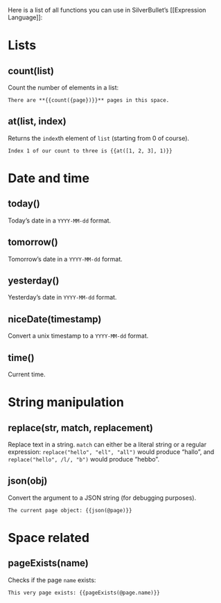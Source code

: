 Here is a list of all functions you can use in SilverBullet’s [[Expression Language]]:

# Lists
## count(list)
Count the number of elements in a list:

```template
There are **{{count({page})}}** pages in this space.
```

## at(list, index)
Returns the `index`th element of `list` (starting from 0 of course).

```template
Index 1 of our count to three is {{at([1, 2, 3], 1)}}
```

# Date and time
## today()
Today’s date in a `YYYY-MM-dd` format.

## tomorrow()
Tomorrow’s date in a `YYYY-MM-dd` format.

## yesterday()
Yesterday’s date in `YYYY-MM-dd` format.

## niceDate(timestamp)
Convert a unix timestamp to a `YYYY-MM-dd` format.

## time()
Current time.

# String manipulation
## replace(str, match, replacement)
Replace text in a string. `match` can either be a literal string or a regular expression: `replace("hello", "ell", "all")` would produce “hallo”, and `replace("hello", /l/, "b")` would produce “hebbo”.

## json(obj)
Convert the argument to a JSON string (for debugging purposes).

```template
The current page object: {{json(@page)}}
```

# Space related
## pageExists(name)
Checks if the page `name` exists:

```template
This very page exists: {{pageExists(@page.name)}}
```
